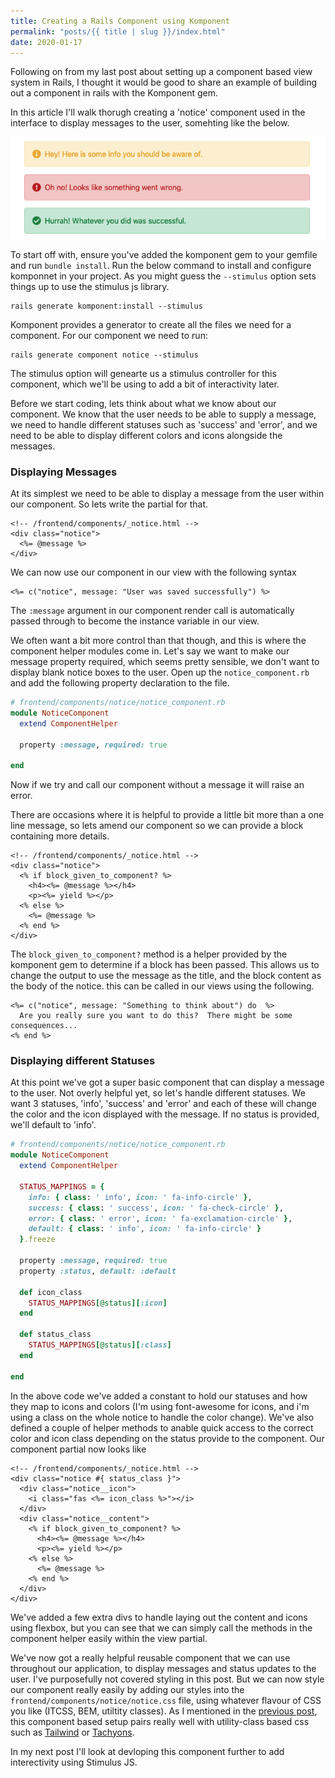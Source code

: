 ```yaml
---
title: Creating a Rails Component using Komponent 
permalink: "posts/{{ title | slug }}/index.html"
date: 2020-01-17
---
```


Following on from my last post about setting up a component based view system in Rails, I thought it would be good to share an example of building out a component in rails with the Komponent gem.

<!--more-->

In this article I'll walk thorugh creating a 'notice' component used in the interface to display messages to the user, somehting like the below.

![Notice component examples](/assets/images/notice-components.png)

To start off with, ensure you've added the komponent gem to your gemfile and run `bundle install`. Run the below command to install and configure komponnet in your project.  As you might guess the `--stimulus` option sets things up to use the stimulus js library.

```
rails generate komponent:install --stimulus
```

Komponent provides a generator to create all the files we need for a component.  For our component we need to run:

```
rails generate component notice --stimulus
```

The stimulus option will genearte us a stimulus controller for this component, which we'll be using to add a bit of interactivity later.

Before we start coding, lets think about what we know about our component. We know that the user needs to be able to supply a message, we need to handle different statuses such as 'success' and 'error', and we need to be able to display different colors and icons alongside the messages.

### Displaying Messages

At its simplest we need to be able to display a message from the user within our component. So lets write the partial for that.

```erb
<!-- /frontend/components/_notice.html -->
<div class="notice">
  <%= @message %>
</div>

```

We can now use our component in our view with the following syntax

```erb
<%= c("notice", message: "User was saved successfully") %>
```

The `:message` argument in our component render call is automatically passed through to become the instance variable in our view.

We often want a bit more control than that though, and this is where the component helper modules come in.  Let's say we want to make our message property required, which seems pretty sensible, we don't want to display blank notice boxes to the user. Open up the `notice_component.rb` and add the following property declaration to the file.

```rb
# frontend/components/notice/notice_component.rb
module NoticeComponent
  extend ComponentHelper

  property :message, required: true

end
```

Now if we try and call our component without a message it will raise an error. 

There are occasions where it is helpful to provide a little bit more than a one line message, so lets amend our component so we can provide a block containing more details.

```erb
<!-- /frontend/components/_notice.html -->
<div class="notice">
  <% if block_given_to_component? %>
    <h4><%= @message %></h4>
    <p><%= yield %></p>
  <% else %>
    <%= @message %>
  <% end %>
</div>

```

The `block_given_to_component?` method is a helper provided by the komponent gem to determine if a block has been passed.  This allows us to change the output to use the message as the title, and the block content as the body of the notice.  this can be called in our views using the following.

```erb
<%= c("notice", message: "Something to think about") do  %>
  Are you really sure you want to do this?  There might be some consequences...
<% end %>
```
### Displaying different Statuses

At this point we've got a super basic component that can display a message to the user.  Not overly helpful yet, so let's handle different statuses.  We want 3 statuses, 'info', 'success' and 'error' and each of these will change the color and the icon displayed with the message.  If no status is provided, we'll default to 'info'.

```rb
# frontend/components/notice/notice_component.rb
module NoticeComponent
  extend ComponentHelper

  STATUS_MAPPINGS = {
    info: { class: ' info', icon: ' fa-info-circle' },
    success: { class: ' success', icon: ' fa-check-circle' },
    error: { class: ' error', icon: ' fa-exclamation-circle' },
    default: { class: ' info', icon: ' fa-info-circle' }
  }.freeze

  property :message, required: true
  property :status, default: :default

  def icon_class
    STATUS_MAPPINGS[@status][:icon]
  end

  def status_class
    STATUS_MAPPINGS[@status][:class]
  end

end
```

In the above code we've added a constant to hold our statuses and how they map to icons and colors (I'm using font-awesome for icons, and i'm using a class on the whole notice to handle the color change). We've also defined a couple of helper methods to anable quick access to the correct color and icon class depending on the status provide to the component.  Our component partial now looks like

```erb
<!-- /frontend/components/_notice.html -->
<div class="notice #{ status_class }">
  <div class="notice__icon">
    <i class="fas <%= icon_class %>"></i>
  </div>  
  <div class="notice__content">
    <% if block_given_to_component? %>
      <h4><%= @message %></h4>
      <p><%= yield %></p>
    <% else %>
      <%= @message %>
    <% end %>
  </div>
</div>
```

We've added a few extra divs to handle laying out the content and icons using flexbox, but you can see that we can simply call the methods in the component helper easily within the view partial.

We've now got a really helpful reusable component that we can use throughout our application, to display messages and status updates to the user.  I've purposefully not covered styling in this post.  But we can now style our component really easily by adding our styles into the `frontend/components/notice/notice.css` file, using whatever flavour of CSS you like (ITCSS, BEM, utiltity classes).  As I mentioned in the [previous post](/posts/using-components-in-rails-without-a-frontend-framework/), this component based setup pairs really well with utility-class based css such as [Tailwind](https://tailwindcss.com) or [Tachyons](https://tachyons.io/).  

In my next post I'll look at devloping this component further to add interectivity using Stimulus JS.




















